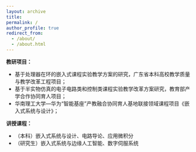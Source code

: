 ```yaml
---
layout: archive
title: 
permalink: /
author_profile: true
redirect_from: 
  - /about/
  - /about.html
---
```

**教研项目：**

- 基于处理器在环的嵌入式课程实验教学方案的研究，广东省本科高校教学质量与教学改革工程项目；
- 基于半实物仿真的电子电路类和控制类课程实验教学改革方案研究，教育部产学合作协同育人项目；
- 华南理工大学—华为“智能基座”产教融合协同育人基地联接领域课程项目《嵌入式系统与设计》；

**讲授课程：**

- （本科）嵌入式系统与设计、电路导论、应用微积分
- （研究生）嵌入式系统与边缘人工智能、数字伺服系统